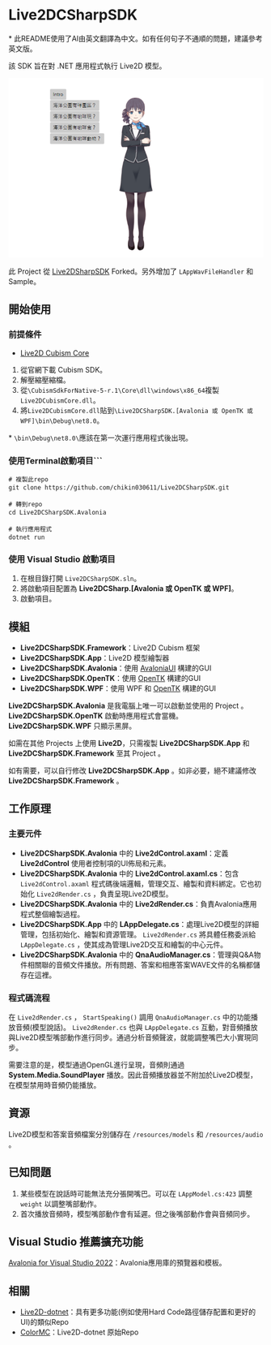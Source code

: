 # Live2DCSharpSDK

\* 此README使用了AI由英文翻譯為中文。如有任何句子不通順的問題，建議參考英文版。

該 SDK 旨在對 .NET 應用程式執行 Live2D 模型。

![demo](https://github.com/chikin030611/Live2DCSharpSDK/blob/master/image/demo.png)

此 Project 從 [Live2DSharpSDK](https://github.com/Coloryr/Live2DCSharpSDK) Forked。另外增加了 ```LAppWavFileHandler``` 和 Sample。

## 開始使用

### 前提條件
- [Live2D Cubism Core](https://www.live2d.com/en/sdk/download/native/)

1. 從官網下載 Cubism SDK。
2. 解壓縮壓縮檔。
3. 從```\CubismSdkForNative-5-r.1\Core\dll\windows\x86_64```複製```Live2DCubismCore.dll```。
4. 將```Live2DCubismCore.dll```貼到```\Live2DCSharpSDK.[Avalonia 或 OpenTK 或 WPF]\bin\Debug\net8.0```。

\* ```\bin\Debug\net8.0\```應該在第一次運行應用程式後出現。

### 使用Terminal啟動項目```
    # 複製此repo
    git clone https://github.com/chikin030611/Live2DCSharpSDK.git

    # 轉到repo
    cd Live2DCSharpSDK.Avalonia

    # 執行應用程式
    dotnet run

### 使用 Visual Studio 啟動項目
1. 在根目錄打開 ```Live2DCSharpSDK.sln```。
2. 將啟動項目配置為 **Live2DCSharp.[Avalonia 或 OpenTK 或 WPF]**。
3. 啟動項目。

## 模組
- **Live2DCSharpSDK.Framework**：Live2D Cubism 框架
- **Live2DCSharpSDK.App**：Live2D 模型繪製器
- **Live2DCSharpSDK.Avalonia**：使用 [AvaloniaUI](https://avaloniaui.net/) 構建的GUI
- **Live2DCSharpSDK.OpenTK**：使用 [OpenTK](https://opentk.net/) 構建的GUI
- **Live2DCSharpSDK.WPF**：使用 WPF 和 [OpenTK](https://opentk.net/) 構建的GUI

**Live2DCSharpSDK.Avalonia** 是我電腦上唯一可以啟動並使用的 Project 。**Live2DCSharpSDK.OpenTK** 啟動時應用程式會當機。**Live2DCSharpSDK.WPF** 只顯示黑屏。

如需在其他 Projects 上使用 **Live2D**，只需複製 **Live2DCSharpSDK.App** 和 **Live2DCSharpSDK.Framework** 至其 Project 。

如有需要，可以自行修改 **Live2DCSharpSDK.App** 。如非必要，絕不建議修改 **Live2DCSharpSDK.Framework** 。

## 工作原理

### 主要元件
- **Live2DCSharpSDK.Avalonia** 中的 **Live2dControl.axaml**：定義 **Live2dControl** 使用者控制項的UI佈局和元素。
- **Live2DCSharpSDK.Avalonia** 中的 **Live2dControl.axaml.cs**：包含 ```Live2dControl.axaml``` 程式碼後端邏輯，管理交互、繪製和資料綁定。它也初始化 ```Live2dRender.cs``` ，負責呈現Live2D模型。
- **Live2DCSharpSDK.Avalonia** 中的 **Live2dRender.cs**：負責Avalonia應用程式整個繪製過程。
- **Live2DCSharpSDK.App** 中的 **LAppDelegate.cs**：處理Live2D模型的詳細管理，包括初始化、繪製和資源管理。 ```Live2dRender.cs``` 將具體任務委派給 ```LAppDelegate.cs``` ，使其成為管理Live2D交互和繪製的中心元件。
- **Live2DCSharpSDK.Avalonia** 中的 **QnaAudioManager.cs**：管理與Q&A物件相關聯的音頻文件播放。所有問題、答案和相應答案WAVE文件的名稱都儲存在這裡。

### 程式碼流程
在 ```Live2dRender.cs``` ， ```StartSpeaking()``` 調用 ```QnaAudioManager.cs``` 中的功能播放音頻(模型說話)。 ```Live2dRender.cs``` 也與 ```LAppDelegate.cs``` 互動，對音頻播放與Live2D模型嘴部動作進行同步。通過分析音頻聲波，就能調整嘴巴大小實現同步。

需要注意的是，模型通過OpenGL進行呈現，音頻則通過 **System.Media.SoundPlayer** 播放。因此音頻播放器並不附加於Live2D模型，在模型禁用時音頻仍能播放。

## 資源
Live2D模型和答案音頻檔案分別儲存在 ```/resources/models``` 和 ```/resources/audio``` 。

## 已知問題
1. 某些模型在說話時可能無法充分張開嘴巴。可以在 ```LAppModel.cs:423``` 調整 ```weight``` 以調整嘴部動作。
2. 首次播放音頻時，模型嘴部動作會有延遲。但之後嘴部動作會與音頻同步。

## Visual Studio 推薦擴充功能
[Avalonia for Visual Studio 2022](https://marketplace.visualstudio.com/items?itemName=AvaloniaTeam.AvaloniaVS)：Avalonia應用庫的預覽器和模板。

## 相關
- [Live2D-dotnet](https://github.com/chikin030611/Live2D-dotnet)：具有更多功能(例如使用Hard Code路徑儲存配置和更好的UI)的類似Repo
- [ColorMC](https://github.com/Coloryr/ColorMC/tree/master)：Live2D-dotnet 原始Repo
